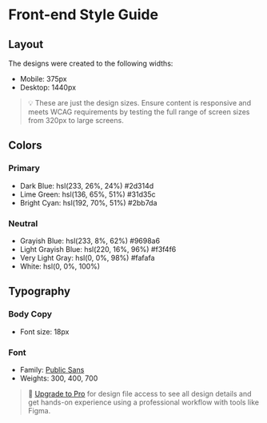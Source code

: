 # Front-end Style Guide

## Layout

The designs were created to the following widths:

- Mobile: 375px
- Desktop: 1440px

> 💡 These are just the design sizes. Ensure content is responsive and meets WCAG requirements by testing the full range of screen sizes from 320px to large screens.

## Colors

### Primary

- Dark Blue: hsl(233, 26%, 24%) 	#2d314d
- Lime Green: hsl(136, 65%, 51%) #31d35c
- Bright Cyan: hsl(192, 70%, 51%) 	#2bb7da

### Neutral

- Grayish Blue: hsl(233, 8%, 62%) #9698a6
- Light Grayish Blue: hsl(220, 16%, 96%) #f3f4f6
- Very Light Gray: hsl(0, 0%, 98%) 	#fafafa
- White: hsl(0, 0%, 100%)

## Typography

### Body Copy

- Font size: 18px

### Font

- Family: [Public Sans](https://fonts.google.com/specimen/Public+Sans)
- Weights: 300, 400, 700

> 💎 [Upgrade to Pro](https://www.frontendmentor.io/pro?ref=style-guide) for design file access to see all design details and get hands-on experience using a professional workflow with tools like Figma.
